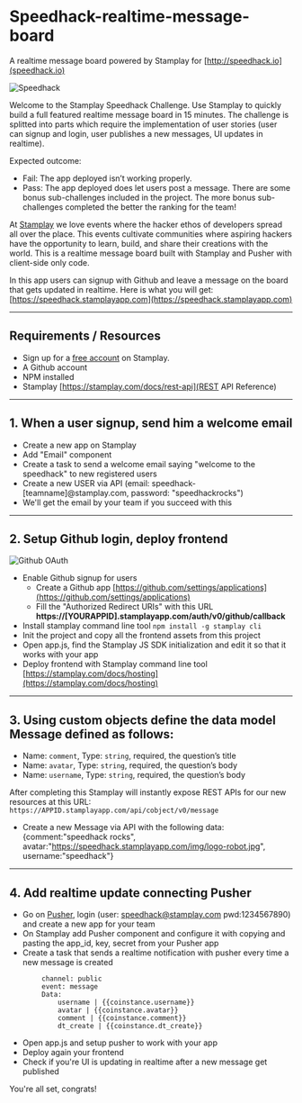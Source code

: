 # Speedhack-realtime-message-board
A realtime message board powered by Stamplay for [http://speedhack.io](speedhack.io)

![Speedhack](https://speedhack.stamplayapp.com/img/email_header.png "Speedhack")

Welcome to the Stamplay Speedhack Challenge. Use Stamplay to quickly build a full featured realtime message board in 15 minutes. The challenge is splitted into parts which require the implementation of user stories (user can signup and login, user publishes a new messages, UI updates in realtime). 

Expected outcome:
* Fail: The app deployed isn’t working properly.
* Pass: The app deployed does let users post a message. There are some bonus sub-challenges included in the project. The more bonus sub-challenges completed the better the ranking for the team!

At [Stamplay](https://stamplay.com) we love events where the hacker ethos of developers spread all over the place. This events cultivate communities where aspiring hackers have the opportunity to learn, build, and share their creations with the world. This is a realtime message board built with Stamplay and Pusher with client-side only code.

In this app users can signup with Github and leave a message on the board that gets updated in realtime. 
Here is what you will get: [https://speedhack.stamplayapp.com](https://speedhack.stamplayapp.com)

-----------------------
## Requirements / Resources

* Sign up for a [free account](http://editor.stamplay.com/apps) on Stamplay.
* A Github account
* NPM installed
* Stamplay [https://stamplay.com/docs/rest-api](REST API Reference)

-----------------------
## 1. When a user signup, send him a welcome email

* Create a new app on Stamplay
* Add "Email" component
* Create a task to send a welcome email saying "welcome to the speedhack" to new registered users
* Create a new USER via API (email: speedhack-[teamname]@stamplay.com, password: "speedhackrocks")
* We'll get the email by your team if you succeed with this


-----------------------
## 2. Setup Github login, deploy frontend

![Github OAuth](http://speedhack.stamplayapp.com/img/github_screenshot.png "Github OAuth")

* Enable Github signup for users
	* Create a Github app [https://github.com/settings/applications](https://github.com/settings/applications)
	* Fill the "Authorized Redirect URIs" with this URL **https://[YOURAPPID].stamplayapp.com/auth/v0/github/callback**
* Install stamplay command line tool ```npm install -g stamplay cli```
* Init the project and copy all the frontend assets from this project
* Open app.js, find the Stamplay JS SDK initialization and edit it so that it works with your app
* Deploy frontend with Stamplay command line tool [https://stamplay.com/docs/hosting](https://stamplay.com/docs/hosting)


-----------------------
## 3. Using custom objects define the data model **Message** defined as follows:

* Name: `comment`, Type: `string`, required, the question’s title
* Name: `avatar`, Type: `string`, required, the question’s body
* Name: `username`, Type: `string`, required, the question’s body

After completing this Stamplay will instantly expose REST APIs for our new resources at this URL: `https://APPID.stamplayapp.com/api/cobject/v0/message`

* Create a new Message via API with the following data:  {comment:"speedhack rocks", avatar:"https://speedhack.stamplayapp.com/img/logo-robot.jpg", username:"speedhack"}


-----------------------
## 4. Add realtime update connecting Pusher

* Go on [Pusher](https://app.pusher.com/accounts/sign_in), login (user: speedhack@stamplay.com pwd:1234567890) and create a new app for your team
* On Stamplay add Pusher component and configure it with copying and pasting the app_id, key, secret from your Pusher app
* Create a task that sends a realtime notification with pusher every time a new message is created

```	
		channel: public
		event: message
		Data:
			username | {{coinstance.username}}
			avatar | {{coinstance.avatar}}
			comment | {{coinstance.comment}}
			dt_create | {{coinstance.dt_create}}
```

* Open app.js and setup pusher to work with your app
* Deploy again your frontend
* Check if you're UI is updating in realtime after a new message get published

You're all set, congrats!

